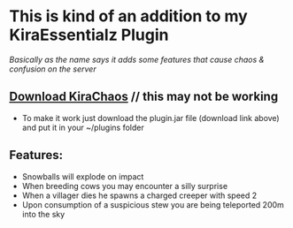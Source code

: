# This is kind of an addition to my KiraEssentialz Plugin
*Basically as the name says it adds some features that cause chaos & confusion on the server*

## [Download KiraChaos]() // this may not be working
- To make it work just download the plugin.jar file (download link above) and put it in your ~/plugins folder
## Features:
- Snowballs will explode on impact
- When breeding cows you may encounter a silly surprise
- When a villager dies he spawns a charged creeper with speed 2
- Upon consumption of a suspicious stew you are being teleported 200m into the sky